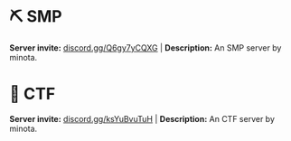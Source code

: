 # :pick: **SMP**
**Server invite:** [discord.gg/Q6gy7yCQXG](https://discord.gg/Q6gy7yCQXG) | **Description:** An SMP server by minota.

# :triangular_flag_on_post: **CTF**
**Server invite:** [discord.gg/ksYuBvuTuH](https://discord.gg/ksYuBvuTuH) | **Description:** An CTF server by minota.
